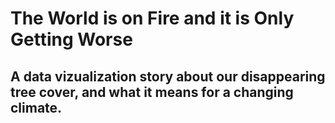 # The World is on Fire and it is Only Getting Worse
## A data vizualization story about our disappearing tree cover, and what it means for a changing climate. 
